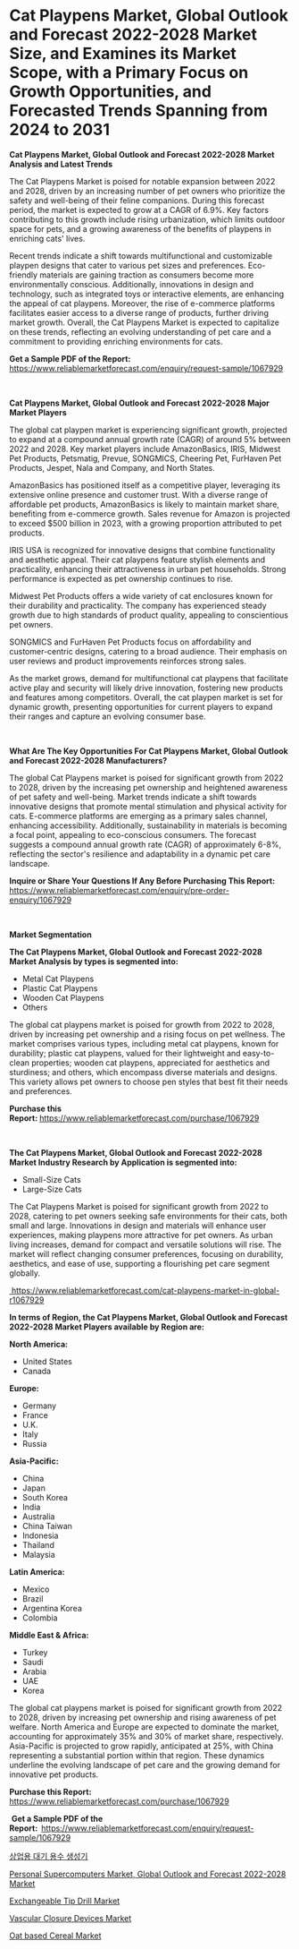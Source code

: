 <p><h1>Cat Playpens Market, Global Outlook and Forecast 2022-2028 Market Size, and Examines its Market Scope, with a Primary Focus on Growth Opportunities, and Forecasted Trends Spanning from 2024 to 2031</h1></p><p><strong>Cat Playpens Market, Global Outlook and Forecast 2022-2028 Market Analysis and Latest Trends</strong></p>
<p><p>The Cat Playpens Market is poised for notable expansion between 2022 and 2028, driven by an increasing number of pet owners who prioritize the safety and well-being of their feline companions. During this forecast period, the market is expected to grow at a CAGR of 6.9%. Key factors contributing to this growth include rising urbanization, which limits outdoor space for pets, and a growing awareness of the benefits of playpens in enriching cats' lives.</p><p>Recent trends indicate a shift towards multifunctional and customizable playpen designs that cater to various pet sizes and preferences. Eco-friendly materials are gaining traction as consumers become more environmentally conscious. Additionally, innovations in design and technology, such as integrated toys or interactive elements, are enhancing the appeal of cat playpens. Moreover, the rise of e-commerce platforms facilitates easier access to a diverse range of products, further driving market growth. Overall, the Cat Playpens Market is expected to capitalize on these trends, reflecting an evolving understanding of pet care and a commitment to providing enriching environments for cats.</p></p>
<p><strong>Get a Sample PDF of the Report:&nbsp;</strong> <a href="https://www.reliablemarketforecast.com/enquiry/request-sample/1067929">https://www.reliablemarketforecast.com/enquiry/request-sample/1067929</a></p>
<p>&nbsp;</p>
<p><strong>Cat Playpens Market, Global Outlook and Forecast 2022-2028 Major Market Players</strong></p>
<p><p>The global cat playpen market is experiencing significant growth, projected to expand at a compound annual growth rate (CAGR) of around 5% between 2022 and 2028. Key market players include AmazonBasics, IRIS, Midwest Pet Products, Petsmatig, Prevue, SONGMICS, Cheering Pet, FurHaven Pet Products, Jespet, Nala and Company, and North States. </p><p>AmazonBasics has positioned itself as a competitive player, leveraging its extensive online presence and customer trust. With a diverse range of affordable pet products, AmazonBasics is likely to maintain market share, benefiting from e-commerce growth. Sales revenue for Amazon is projected to exceed $500 billion in 2023, with a growing proportion attributed to pet products.</p><p>IRIS USA is recognized for innovative designs that combine functionality and aesthetic appeal. Their cat playpens feature stylish elements and practicality, enhancing their attractiveness in urban pet households. Strong performance is expected as pet ownership continues to rise.</p><p>Midwest Pet Products offers a wide variety of cat enclosures known for their durability and practicality. The company has experienced steady growth due to high standards of product quality, appealing to conscientious pet owners. </p><p>SONGMICS and FurHaven Pet Products focus on affordability and customer-centric designs, catering to a broad audience. Their emphasis on user reviews and product improvements reinforces strong sales.</p><p>As the market grows, demand for multifunctional cat playpens that facilitate active play and security will likely drive innovation, fostering new products and features among competitors. Overall, the cat playpen market is set for dynamic growth, presenting opportunities for current players to expand their ranges and capture an evolving consumer base.</p></p>
<p>&nbsp;</p>
<p><strong>What Are The Key Opportunities For Cat Playpens Market, Global Outlook and Forecast 2022-2028 Manufacturers?</strong></p>
<p><p>The global Cat Playpens market is poised for significant growth from 2022 to 2028, driven by the increasing pet ownership and heightened awareness of pet safety and well-being. Market trends indicate a shift towards innovative designs that promote mental stimulation and physical activity for cats. E-commerce platforms are emerging as a primary sales channel, enhancing accessibility. Additionally, sustainability in materials is becoming a focal point, appealing to eco-conscious consumers. The forecast suggests a compound annual growth rate (CAGR) of approximately 6-8%, reflecting the sector's resilience and adaptability in a dynamic pet care landscape.</p></p>
<p><strong>Inquire or Share Your Questions If Any Before Purchasing This Report:</strong> <a href="https://www.reliablemarketforecast.com/enquiry/pre-order-enquiry/1067929">https://www.reliablemarketforecast.com/enquiry/pre-order-enquiry/1067929</a></p>
<p>&nbsp;</p>
<p><strong>Market Segmentation</strong></p>
<p><strong>The Cat Playpens Market, Global Outlook and Forecast 2022-2028 Market Analysis by types is segmented into:</strong></p>
<p><ul><li>Metal Cat Playpens</li><li>Plastic Cat Playpens</li><li>Wooden Cat Playpens</li><li>Others</li></ul></p>
<p><p>The global cat playpens market is poised for growth from 2022 to 2028, driven by increasing pet ownership and a rising focus on pet wellness. The market comprises various types, including metal cat playpens, known for durability; plastic cat playpens, valued for their lightweight and easy-to-clean properties; wooden cat playpens, appreciated for aesthetics and sturdiness; and others, which encompass diverse materials and designs. This variety allows pet owners to choose pen styles that best fit their needs and preferences.</p></p>
<p><strong>Purchase this Report:&nbsp;</strong><a href="https://www.reliablemarketforecast.com/purchase/1067929">https://www.reliablemarketforecast.com/purchase/1067929</a></p>
<p>&nbsp;</p>
<p><strong>The Cat Playpens Market, Global Outlook and Forecast 2022-2028 Market Industry Research by Application is segmented into:</strong></p>
<p><ul><li>Small-Size Cats</li><li>Large-Size Cats</li></ul></p>
<p><p>The Cat Playpens Market is poised for significant growth from 2022 to 2028, catering to pet owners seeking safe environments for their cats, both small and large. Innovations in design and materials will enhance user experiences, making playpens more attractive for pet owners. As urban living increases, demand for compact and versatile solutions will rise. The market will reflect changing consumer preferences, focusing on durability, aesthetics, and ease of use, supporting a flourishing pet care segment globally.</p></p>
<p><a href="https://www.reliablemarketforecast.com/cat-playpens-market-in-global-r1067929">&nbsp;https://www.reliablemarketforecast.com/cat-playpens-market-in-global-r1067929</a></p>
<p><strong>In terms of Region, the Cat Playpens Market, Global Outlook and Forecast 2022-2028 Market Players available by Region are:</strong></p>
<p>
    <p> <strong> North America: </strong>
        <ul>
            <li>United States</li>
            <li>Canada</li>
        </ul>
        </p> 
    <p> <strong> Europe: </strong>
        <ul>
            <li>Germany</li>
            <li>France</li>
            <li>U.K.</li>
            <li>Italy</li>
            <li>Russia</li>
        </ul>
        </p> 
    <p> <strong> Asia-Pacific: </strong>
        <ul>
            <li>China</li>
            <li>Japan</li>
            <li>South Korea</li>
            <li>India</li>
            <li>Australia</li>
            <li>China Taiwan</li>
            <li>Indonesia</li>
            <li>Thailand</li>
            <li>Malaysia</li>
        </ul>
        </p> 
    <p> <strong> Latin America: </strong>
        <ul>
            <li>Mexico</li>
            <li>Brazil</li>
            <li>Argentina Korea</li>
            <li>Colombia</li>
        </ul>
        </p> 
    <p> <strong> Middle East & Africa: </strong>
        <ul>
            <li>Turkey</li>
            <li>Saudi</li>
            <li>Arabia</li>
            <li>UAE</li>
            <li>Korea</li>
        </ul>
    </p>
    </p>
<p><p>The global cat playpens market is poised for significant growth from 2022 to 2028, driven by increasing pet ownership and rising awareness of pet welfare. North America and Europe are expected to dominate the market, accounting for approximately 35% and 30% of market share, respectively. Asia-Pacific is projected to grow rapidly, anticipated at 25%, with China representing a substantial portion within that region. These dynamics underline the evolving landscape of pet care and the growing demand for innovative pet products.</p></p>
<p><strong>Purchase this Report: </strong><a href="https://www.reliablemarketforecast.com/purchase/1067929">https://www.reliablemarketforecast.com/purchase/1067929</a></p>
<p>&nbsp;<strong>Get a Sample PDF of the Report:&nbsp;&nbsp;</strong><a href="https://www.reliablemarketforecast.com/enquiry/request-sample/1067929">https://www.reliablemarketforecast.com/enquiry/request-sample/1067929</a></p>
<p><strong></strong></p>
<p><p><a href="https://medium.com/@nargishadi90/%EA%B8%80%EB%A1%9C%EB%B2%8C-%EC%83%81%EC%97%85%EC%9A%A9-%EB%8C%80%EA%B8%B0-%EB%AC%BC-%EC%83%9D%EC%84%B1%EA%B8%B0-%EC%82%B0%EC%97%85-%EC%97%B0%EA%B5%AC-%EB%B3%B4%EA%B3%A0%EC%84%9C-%EA%B2%BD%EC%9F%81-%ED%99%98%EA%B2%BD-%EC%8B%9C%EC%9E%A5-%EA%B7%9C%EB%AA%A8-%EC%A7%80%EC%97%AD-%EC%83%81%ED%83%9C-%EB%B0%8F-%EC%A0%84%EB%A7%9D-%EC%98%88%EC%B8%A1-2024-2031-d3bac290225b">상업용 대기 용수 생성기</a></p><p><a href="https://github.com/RoccoManning/Market-Research-Report-List-6/blob/main/personal-supercomputers-market-global-outlook-and-forecast-2022-2028-market.md">Personal Supercomputers Market, Global Outlook and Forecast 2022-2028 Market</a></p><p><a href="https://issuu.com/reportprime-2/docs/exchangeable-tip-drill-market-size-_af41b938c2b1fe">Exchangeable Tip Drill Market</a></p><p><a href="https://www.linkedin.com/pulse/global-vascular-closure-devices-market-sector-types-applications-jdeme?trackingId=rJTB1siYQ02fz4ViAGWBNA%3D%3D">Vascular Closure Devices Market</a></p><p><a href="https://medium.com/@amandaexton567/global-oat-based-cereal-market-focus-on-product-type-bran-instant-oats-end-user-and-region-a82dc8649f0e">Oat based Cereal Market</a></p></p>